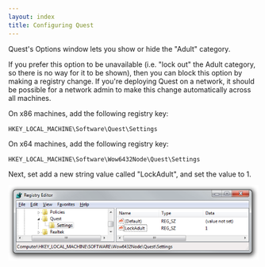 ```yaml
---
layout: index
title: Configuring Quest
---
```


Quest's Options window lets you show or hide the "Adult" category.

If you prefer this option to be unavailable (i.e. "lock out" the Adult category, so there is no way for it to be shown), then you can block this option by making a registry change. If you're deploying Quest on a network, it should be possible for a network admin to make this change automatically across all machines.

On x86 machines, add the following registry key:

	HKEY_LOCAL_MACHINE\Software\Quest\Settings

On x64 machines, add the following registry key:

	HKEY_LOCAL_MACHINE\Software\Wow6432Node\Quest\Settings

Next, set add a new string value called "LockAdult", and set the value to 1.

![](images/Lockadult.png "Lockadult.png")
